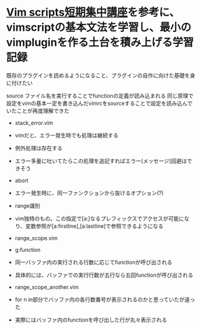 # [Vim scripts短期集中講座](https://mattn.kaoriya.net/software/vim/20111202085236.htm)を参考に、vimscriptの基本文法を学習し、最小のvimpluginを作る土台を積み上げる学習記録
既存のプラグインを読めるようになること、プラグインの自作に向けた基礎を身に付けたい

source ファイル名を実行することでfunctionの定義が読み込まれる
同じ原理で設定をvimの基本一定を書き込んだvimrcをsourceすることで設定を読み込んでいたことが再度理解できた

- stack_error.vim
 - vimだと、エラー発生時でも処理は継続する
 - 例外処理は存在する
 - エラー多量に吐いてたらこの処理を追記すればエラー(メッセージ)回避はできそう

- abort
 - エラー発生時に、同一ファンクションから抜けるオプション(?)
- range識別
 - vim独特のもの。この指定で[a:]なるプレフィックスでアクセスが可能になり、変数参照が[a:firstline],[a:lastline]で参照できるようになる

- range_scope.vim
 - g:function
  - 同一バッファ内の実行される行数に応じてfunctionが呼び出される
   - 具体的には、バッファでの実行行数が五行なら五回functionが呼び出される

- range_scope_another.vim
 - for n in部分でバッファ内の各行数番号が表示されるのかと思っていたが違った
  - 実際にはバッファ内のfunctionを呼び出した行が丸々表示される
